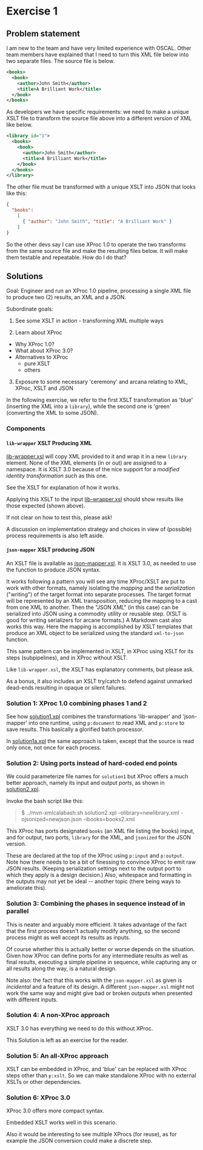 # Exercise 1

## Problem statement

I am new to the team and have very limited experience with OSCAL. Other team members have explained that I need to turn this XML file below into two separate files. The source file is below.

```xml
<books>
  <book>
    <author>John Smith</author>
    <title>A Brilliant Work</title>
  </book>
</books>
```

As developers we have specific requirements: we need to make a unique XSLT file to transform the source file above into a different version of XML like below.

```xml
<library id="1">
  <books>
    <book>
      <author>John Smith</author>
      <title>A Brilliant Work</title>
    </book>
  </books>
</library>
```

The other file must be transformed with a unique XSLT into JSON that looks like this:

```json
{
  "books":
    [
      { "author": "John Smith", "title": "A Brilliant Work" }
    ]
}     
```

So the other devs say I can use XProc 1.0 to operate the two transforms from the same source file and make the resulting files below. It will make them testable and repeatable. How do I do that?

## Solutions

Goal: Engineer and run an XProc 1.0 pipeline, processing a single XML file to produce two (2) results, an XML and a JSON.

Subordinate goals:

1. See some XSLT in action - transforming XML multiple ways

2. Learn about XProc
  - Why XProc 1.0?
  - What about XProc 3.0?
  - Alternatives to XProc
    - pure XSLT
    - others

3. Exposure to some necessary 'ceremony' and arcana relating to XML, XProc, XSLT and JSON

In the following exercise, we refer to the first XSLT transformation as 'blue' (inserting the XML into a `library`), while the second one is 'green' (converting the XML to some JSON).

### Components

#### `lib-wrapper` XSLT Producing XML

[lib-wrapper.xsl](lib-wrapper.xsl) will copy XML provided to it and wrap it in a new `library` element. None of the XML elements (in or out) are assigned to a namespace. It is XSLT 3.0 because of the nice support for a *modified identity transformation* such as this one.

See the XSLT for explanation of how it works.

Applying this XSLT to the input [lib-wrapper.xsl](lib-wrapper.xsl) should show results like those expected (shown above).

If not clear on how to test this, please ask!

A discussion on implementation strategy and choices in view of (possible) process requirements is also left aside.

#### `json-mapper` XSLT producing JSON

An XSLT file is available as [json-mapper.xsl](json-mapper.xsl). It is XSLT 3.0, as needed to use the function to produce JSON syntax.

It works following a pattern you will see any time XProc/XSLT are put to work with other formats, namely isolating the *mapping* and the *serialization* ("writing") of the target format into separate processes. The target format will be represented by an XML transposition, reducing the mapping to a cast from one XML to another. Then the "JSON XML" (in this case) can be serialized into JSON using a commodity utility or reusable step. (XSLT is good for writing serializers for arcane formats.) A Markdown cast also works this way. Here the mapping is accomplished by XSLT templates that produce an XML object to be serialized using the standard `xml-to-json` function.

This same pattern can be implemented in XSLT, in XProc using XSLT for its steps (subpipelines), and in XProc without XSLT.

Like `lib-wrapper.xsl`, the XSLT has explanatory comments, but please ask.

As a bonus, it also includes an XSLT try/catch to defend against unmarked dead-ends resulting in opaque or silent failures.

### Solution 1: XProc 1.0 combining phases 1 and 2

See how [solution1.xpl](solution1.xpl) combines the transformations  'lib-wrapper' and 'json-mapper' into one runtime, using `p:document` to read XML and `p:store` to save results. This basically a glorified batch processor.

In [solution1a.xpl](solution1a.xpl) the same approach is taken, except that the source is read only once, not once for each process.

### Solution 2: Using ports instead of hard-coded end points

We could parameterize file names for `solution1` but XProc offers a much better approach, namely its input and output *ports*, as shown in [solution2.xpl](solution2.xpl).

Invoke the bash script like this:

> $ ../mvn-xmlcalabash.sh solution2.xpl -olibrary=newlibrary.xml -ojsonized=newjson.json -ibooks=books2.xml

This XProc has ports designated `books` (an XML file listing the books) input, and for output, two ports, `library` for the XML, and `jsonized` for the JSON version.

These are declared at the top of the XProc using `p:input` and `p:output`. Note how there needs to be a bit of finessing to convince XProc to emit raw JSON results. (Keeping serialization settings next to the output port to which they apply is a design decision.) Also, whitespace and formatting in the outputs may not yet be ideal -- another topic (there being ways to ameliorate this).

### Solution 3: Combining the phases in sequence instead of in parallel

This is neater and arguably more efficient. It takes advantage of the fact that the first process doesn't actually modify anything, so the second process might as well accept its results as inputs.

Of course whether this is actually better or worse depends on the situation. Given how XProc can define ports for any intermediate results as well as final results, executing a simple pipeline in sequence, while capturing any or all results along the way, is a natural design.

Note also: the fact that this works with the `json-mapper.xsl` as given is *incidental* and a feature of its design. A different `json-mapper.xsl` might not work the same way and might give bad or broken outputs when presented with different inputs.

### Solution 4: A non-XProc approach

XSLT 3.0 has everything we need to do this without XProc.

This Solution is left as an exercise for the reader.

### Solution 5: An all-XProc approach

XSLT can be embedded in XProc, and 'blue' can be replaced with XProc steps other than `p:xslt`. So we can make standalone XProc with no external XSLTs or other dependencies.

### Solution 6: XProc 3.0

XProc 3.0 offers more compact syntax.

Embedded XSLT works well in this scenario.

Also it would be interesting to see multiple XProcs (for reuse), as for example the JSON conversion could make a discrete step.
